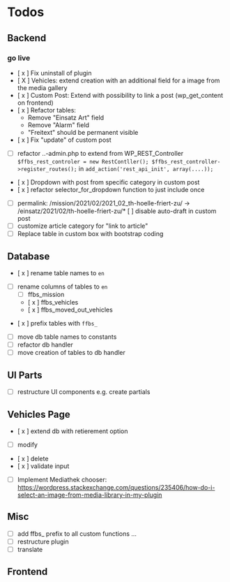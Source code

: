 # Todos

## Backend
### go live
* [ x ] Fix uninstall of plugin
* [ X ] Vehicles: extend creation with an additional field for a image from the media gallery
* [ x ] Custom Post: Extend with possibility to link a post (wp_get_content on frontend)
* [ x ] Refactor tables:
    * Remove "Einsatz  Art" field
    * Remove "Alarm" field
    * "Freitext" should be permanent visible
* [ x ] Fix "update" of custom post
* [ ] refactor ..-admin.php to extend from WP_REST_Controller `$ffbs_rest_controler = new RestContller(); $ffbs_rest_controller->register_routes();` in `add_action('rest_api_init', array(....));`
* [ x ] Dropdown with post from specific category in custom post
* [ x ] refactor selector_for_dropdown function to just include once
* [ ] permalink: /mission/2021/02/2021_02_th-hoelle-friert-zu/ -> /einsatz/2021/02/th-hoelle-friert-zu/* [ ] disable auto-draft in custom post
* [ ] customize article category for "link to article"
* [ ] Replace table in custom box with bootstrap coding

## Database
* [ x ] rename table names to `en`
* [ ] rename columns of tables to `en`
    * [ ] ffbs_mission
    * [ x ] ffbs_vehicles
    * [ x ] ffbs_moved_out_vehicles
* [ x ] prefix tables with `ffbs_`
* [ ] move db table names to constants
* [ ] refactor db handler
* [ ] move creation of tables to db handler

## UI Parts
* [ ] restructure UI components e.g. create partials

## Vehicles Page
* [ x ] extend db with retierement option
* [ ] modify
* [ x ] delete
* [ x ] validate input
* [ ] Implement Mediathek chooser: https://wordpress.stackexchange.com/questions/235406/how-do-i-select-an-image-from-media-library-in-my-plugin

## Misc
* [ ] add ffbs_ prefix to all custom functions ...
* [ ] restructure plugin
* [ ] translate

## Frontend
